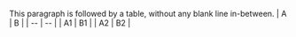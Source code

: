 This paragraph is followed by a table, without any blank line in-between.
| A | B |
| -- | -- |
| A1 | B1 |
| A2 | B2 |
